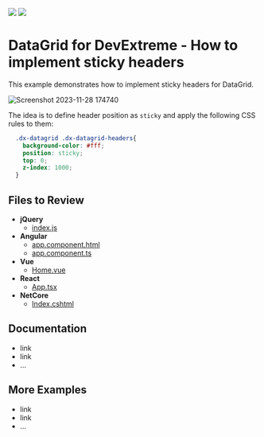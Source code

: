 <!-- default badges list -->
[![](https://img.shields.io/badge/Open_in_DevExpress_Support_Center-FF7200?style=flat-square&logo=DevExpress&logoColor=white)](https://supportcenter.devexpress.com/ticket/details/T1203119)
[![](https://img.shields.io/badge/📖_How_to_use_DevExpress_Examples-e9f6fc?style=flat-square)](https://docs.devexpress.com/GeneralInformation/403183)
<!-- default badges end -->
# DataGrid for DevExtreme - How to implement sticky headers

This example demonstrates how to implement sticky headers for DataGrid. 

![Screenshot 2023-11-28 174740](https://github.com/DevExpress-Examples/DevExtreme-DataGrid-How-to-implement-sticky-headers/assets/14982461/4c9ae36d-a312-43e1-ab69-9e86bc41ec41)

The idea is to define header position as `sticky` and apply the following CSS rules to them:
```css
  .dx-datagrid .dx-datagrid-headers{
    background-color: #fff;
    position: sticky;
    top: 0;
    z-index: 1000;
  }
```

## Files to Review

- **jQuery**
    - [index.js](jQuery/src/index.js)
- **Angular**
    - [app.component.html](Angular/src/app/app.component.html)
    - [app.component.ts](Angular/src/app/app.component.ts)
- **Vue**
    - [Home.vue](Vue/src/components/HomeContent.vue)
- **React**
    - [App.tsx](React/src/App.tsx)
- **NetCore**    
    - [Index.cshtml](ASP.NET%20Core/Views/Home/Index.cshtml)

## Documentation

- link
- link
- ...

## More Examples

- link
- link
- ...
